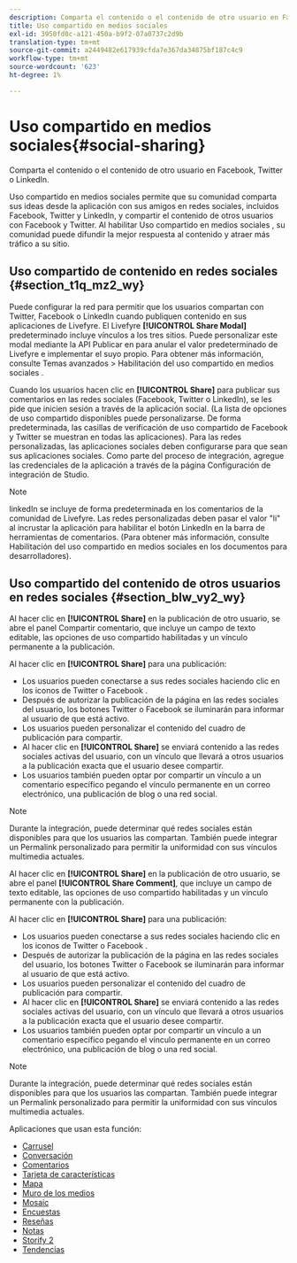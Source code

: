 ```yaml
---
description: Comparta el contenido o el contenido de otro usuario en Facebook, Twitter o LinkedIn.
title: Uso compartido en medios sociales
exl-id: 3950fd0c-a121-450a-b9f2-07a0737c2d9b
translation-type: tm+mt
source-git-commit: a2449482e617939cfda7e367da34875bf187c4c9
workflow-type: tm+mt
source-wordcount: '623'
ht-degree: 1%

---
```


# Uso compartido en medios sociales{#social-sharing}

Comparta el contenido o el contenido de otro usuario en Facebook, Twitter o LinkedIn.

Uso compartido en medios sociales permite que su comunidad comparta sus ideas desde la aplicación con sus amigos en redes sociales, incluidos Facebook, Twitter y LinkedIn, y compartir el contenido de otros usuarios con Facebook y Twitter. Al habilitar Uso compartido en medios sociales , su comunidad puede difundir la mejor respuesta al contenido y atraer más tráfico a su sitio.

## Uso compartido de contenido en redes sociales {#section_t1q_mz2_wy}

Puede configurar la red para permitir que los usuarios compartan con Twitter, Facebook o LinkedIn cuando publiquen contenido en sus aplicaciones de Livefyre. El Livefyre **[!UICONTROL Share Modal]** predeterminado incluye vínculos a los tres sitios. Puede personalizar este modal mediante la API Publicar en para anular el valor predeterminado de Livefyre e implementar el suyo propio. Para obtener más información, consulte Temas avanzados > Habilitación del uso compartido en medios sociales .

Cuando los usuarios hacen clic en **[!UICONTROL Share]** para publicar sus comentarios en las redes sociales (Facebook, Twitter o LinkedIn), se les pide que inicien sesión a través de la aplicación social. (La lista de opciones de uso compartido disponibles puede personalizarse. De forma predeterminada, las casillas de verificación de uso compartido de Facebook y Twitter se muestran en todas las aplicaciones). Para las redes personalizadas, las aplicaciones sociales deben configurarse para que sean sus aplicaciones sociales. Como parte del proceso de integración, agregue las credenciales de la aplicación a través de la página Configuración de integración de Studio.

>[!NOTE]
>
>linkedIn se incluye de forma predeterminada en los comentarios de la comunidad de Livefyre. Las redes personalizadas deben pasar el valor &quot;li&quot; al incrustar la aplicación para habilitar el botón LinkedIn en la barra de herramientas de comentarios. (Para obtener más información, consulte Habilitación del uso compartido en medios sociales en los documentos para desarrolladores).

## Uso compartido del contenido de otros usuarios en redes sociales {#section_blw_vy2_wy}

Al hacer clic en **[!UICONTROL Share]** en la publicación de otro usuario, se abre el panel Compartir comentario, que incluye un campo de texto editable, las opciones de uso compartido habilitadas y un vínculo permanente a la publicación.

Al hacer clic en **[!UICONTROL Share]** para una publicación:

* Los usuarios pueden conectarse a sus redes sociales haciendo clic en los iconos de Twitter o Facebook .
* Después de autorizar la publicación de la página en las redes sociales del usuario, los botones Twitter o Facebook se iluminarán para informar al usuario de que está activo.
* Los usuarios pueden personalizar el contenido del cuadro de publicación para compartir.
* Al hacer clic en **[!UICONTROL Share]** se enviará contenido a las redes sociales activas del usuario, con un vínculo que llevará a otros usuarios a la publicación exacta que el usuario desee compartir.
* Los usuarios también pueden optar por compartir un vínculo a un comentario específico pegando el vínculo permanente en un correo electrónico, una publicación de blog o una red social.

>[!NOTE]
>
>Durante la integración, puede determinar qué redes sociales están disponibles para que los usuarios las compartan. También puede integrar un Permalink personalizado para permitir la uniformidad con sus vínculos multimedia actuales.

Al hacer clic en **[!UICONTROL Share]** en la publicación de otro usuario, se abre el panel **[!UICONTROL Share Comment]**, que incluye un campo de texto editable, las opciones de uso compartido habilitadas y un vínculo permanente con la publicación.

Al hacer clic en **[!UICONTROL Share]** para una publicación:

* Los usuarios pueden conectarse a sus redes sociales haciendo clic en los iconos de Twitter o Facebook .
* Después de autorizar la publicación de la página en las redes sociales del usuario, los botones Twitter o Facebook se iluminarán para informar al usuario de que está activo.
* Los usuarios pueden personalizar el contenido del cuadro de publicación para compartir.
* Al hacer clic en **[!UICONTROL Share]** se enviará contenido a las redes sociales activas del usuario, con un vínculo que llevará a otros usuarios a la publicación exacta que el usuario desee compartir.
* Los usuarios también pueden optar por compartir un vínculo a un comentario específico pegando el vínculo permanente en un correo electrónico, una publicación de blog o una red social.

>[!NOTE]
>
>Durante la integración, puede determinar qué redes sociales están disponibles para que los usuarios las compartan. También puede integrar un Permalink personalizado para permitir la uniformidad con sus vínculos multimedia actuales.



Aplicaciones que usan esta función:

* [Carrusel](/help/using/c-about-apps/c-carousel-app/c-carousel-app.md#c_carousel_app)
* [Conversación](/help/using/c-about-apps/c-chat-app/c-chat-app.md#c_chat_app)
* [Comentarios](/help/using/c-about-apps/c-comments/c-comments.md)
* [Tarjeta de características](/help/using/c-about-apps/c-feature-card-app/c-feature-card-app.md#c_feature_card_app)
* [Mapa](/help/using/c-about-apps/c-map-app/c-map-app.md#c_map_app)
* [Muro de los medios](/help/using/c-about-apps/c-media-wall-app/c-media-wall-app.md#c_media_wall_app)
* [Mosaic](/help/using/c-about-apps/c-mosaic-app/c-mosaic-app.md#c_mosaic_app)
* [Encuestas](/help/using/c-about-apps/c-polls-app/c-polls-app.md#c_polls_app)
* [Reseñas](/help/using/c-about-apps/c-reviews-app/c-reviews-app.md#c_reviews_app)
* [Notas](/help/using/c-about-apps/c-sidenotes-app/c-sidenotes-app.md#c_sidenotes_app)
* [Storify 2](/help/using/c-about-apps/c-storify2/c-storify2.md#c_storify2)
* [Tendencias](/help/using/c-about-apps/c-trending-app/c-trending-app.md#c_trending_app)
